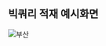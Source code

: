## 빅쿼리 적재 예시화면
![부산](https://github.com/user-attachments/assets/d530b676-9bed-4a31-b2c3-059f54084714)

